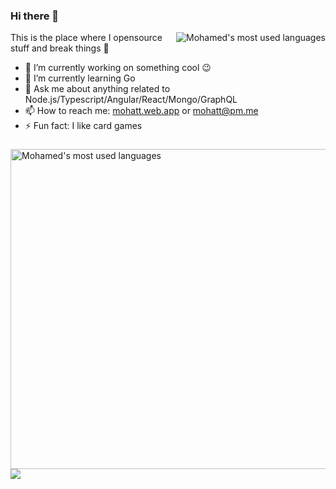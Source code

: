 ### Hi there 👋

<picture>
  <source media="(prefers-color-scheme: dark)" srcset="https://github-readme-stats.vercel.app/api/top-langs/?username=mohatt&count_private=true&show_icons=true&hide_border=true&hide_title=&langs_count=8&layout=compact&theme=github_dark_dimmed">
  <img alt="Mohamed's most used languages" src="https://github-readme-stats.vercel.app/api/top-langs/?username=mohatt&count_private=true&show_icons=true&hide_title=&langs_count=8&layout=compact&theme=default" align="right" />
</picture>

This is the place where I opensource stuff and break things :rofl:

- 🔭 I’m currently working on something cool :wink:
- 🌱 I’m currently learning Go
- 💬 Ask me about anything related to Node.js/Typescript/Angular/React/Mongo/GraphQL
- 📫 How to reach me: [mohatt.web.app](https://mohatt.web.app) or mohatt@pm.me
- ⚡ Fun fact: I like card games

###

<picture>
  <source media="(prefers-color-scheme: dark)" srcset="https://github-readme-stats.vercel.app/api?username=mohatt&count_private=true&show_icons=true&custom_title=Activity&theme=github_dark_dimmed">
  <img alt="Mohamed's most used languages" src="https://github-readme-stats.vercel.app/api?username=mohatt&count_private=true&show_icons=true&custom_title=Activity&theme=default" width="512" align="right" />
</picture>

![](https://hit.yhype.me/github/profile?user_id=348753)
